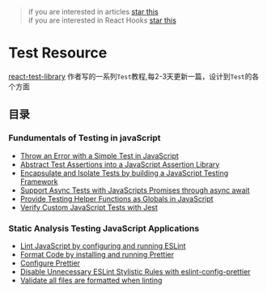 > if you are interested in articles [star this](https://github.com/snakeUni/uni-articles)  
> if you are interested in React Hooks [star this](https://github.com/snakeUni/uni-hook)

# Test Resource

[react-test-library](https://github.com/kentcdodds/react-testing-library) 作者写的一系列`Test`教程,每2-3天更新一篇，设计到`Test`的各个方面

## 目录

### Fundumentals of Testing in javaScript

+ [Throw an Error with a Simple Test in JavaScript](./Fundumentals/ThrowAnError.md)
+ [Abstract Test Assertions into a JavaScript Assertion Library](./Fundumentals/Abstract.md)
+ [Encapsulate and Isolate Tests by building a JavaScript Testing Framework](./Fundumentals/Encapsulate.md)
+ [Support Async Tests with JavaScripts Promises through async await](./Fundumentals/SupportAsync.md)
+ [Provide Testing Helper Functions as Globals in JavaScript](./Fundumentals/Provide.md)
+ [Verify Custom JavaScript Tests with Jest](./Fundumentals/VerifyCustom.md)

### Static Analysis Testing JavaScript Applications

+ [Lint JavaScript by configuring and running ESLint](./TwoStaticAnalysis/oneEslint.md)
+ [Format Code by installing and running Prettier](./TwoStaticAnalysis/twoPrettier.md)
+ [Configure Prettier](./TwoStaticAnalysis/threeConfigPrettier.md)
+ [Disable Unnecessary ESLint Stylistic Rules with eslint-config-prettier](./TwoStaticAnalysis/fourEslintConfigPrettier.md)
+ [Validate all files are formatted when linting](./TwoStaticAnalysis/fiveFormattedLinting.md)
